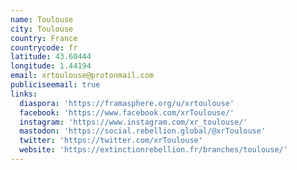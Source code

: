 ```yaml
---
name: Toulouse
city: Toulouse
country: France
countrycode: fr
latitude: 43.60444
longitude: 1.44194
email: xrtoulouse@protonmail.com
publiciseemail: true
links:
  diaspora: 'https://framasphere.org/u/xrtoulouse'
  facebook: 'https://www.facebook.com/xrToulouse/'
  instagram: 'https://www.instagram.com/xr_toulouse/'
  mastodon: 'https://social.rebellion.global/@xrToulouse'
  twitter: 'https://twitter.com/xrToulouse'
  website: 'https://extinctionrebellion.fr/branches/toulouse/'
---
```


